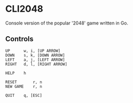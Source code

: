 CLI2048
=======

Console version of the popular '2048' game written in Go.

Controls
--------

    UP      w, i, [UP ARROW]
    DOWN    s, k, [DOWN ARROW]
    LEFT    a, j, [LEFT ARROW]
    RIGHT   d, l, [RIGHT ARROW]

    HELP    h

    RESET       r, n
    NEW GAME    r, n

    QUIT    q, [ESC]
